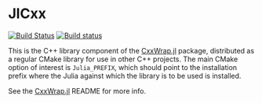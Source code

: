 # JlCxx

[![Build Status](https://travis-ci.org/JuliaInterop/libcxxwrap-julia.svg?branch=master)](https://travis-ci.org/JuliaInterop/libcxxwrap-julia)
[![Build status](https://ci.appveyor.com/api/projects/status/96h6josegra2ct2d?svg=true)](https://ci.appveyor.com/project/barche/libcxxwrap-julia)

This is the C++ library component of the [CxxWrap.jl](https://github.com/JuliaInterop/CxxWrap.jl) package, distributed as a regular CMake library
for use in other C++ projects. The main CMake option of interest is `Julia_PREFIX`, which should point to the installation prefix where the Julia against which 
the library is to be used is installed.

See the [CxxWrap.jl](https://github.com/JuliaInterop/CxxWrap.jl) README for more info.